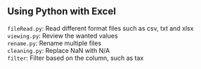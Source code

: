 ## Using Python with Excel
`fileRead.py`: Read different format files such as csv, txt and xlsx  
`viewing.py`: Review the wanted values  
`rename.py`: Rename multiple files  
`cleaning.py`: Replace NaN with N/A  
`filter`: Filter based on the column, such as tax
